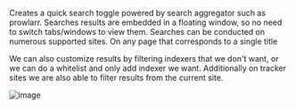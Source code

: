 Creates a quick search toggle powered by search aggregator such as prowlarr. Searches results are embedded in a floating window, so no need to switch tabs/windows to view them.  Searches can be conducted on numerous supported sites. On any page that corresponds to a single title

We can also customize results by filtering indexers that we don't want, or we can do a whitelist and only add indexer we want. Additionally on tracker sites we are also able to filter results from the current site. 



![image](https://user-images.githubusercontent.com/109320934/193980736-31fb834a-8c6d-4776-aa6f-f8a739efaa52.png)


